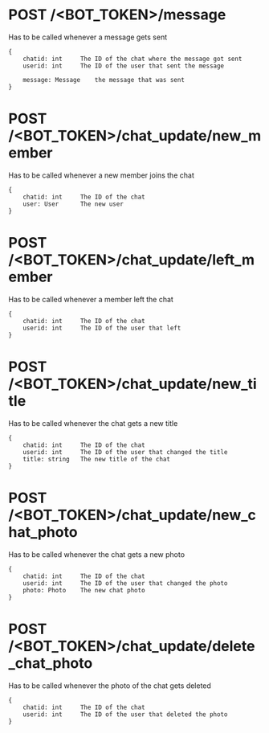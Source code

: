 # POST /<BOT_TOKEN>/message
Has to be called whenever a message gets sent

```
{
	chatid: int		The ID of the chat where the message got sent
	userid: int		The ID of the user that sent the message

	message: Message	the message that was sent
}
```


# POST /<BOT_TOKEN>/chat_update/new_member
Has to be called whenever a new member joins the chat

```
{
	chatid: int		The ID of the chat
	user: User		The new user
}
```

# POST /<BOT_TOKEN>/chat_update/left_member
Has to be called whenever a member left the chat

```
{
	chatid: int		The ID of the chat
	userid: int		The ID of the user that left
}
```


# POST /<BOT_TOKEN>/chat_update/new_title
Has to be called whenever the chat gets a new title

```
{
	chatid: int		The ID of the chat
	userid: int		The ID of the user that changed the title
	title: string	The new title of the chat
}
```


# POST /<BOT_TOKEN>/chat_update/new_chat_photo
Has to be called whenever the chat gets a new photo

```
{
	chatid: int		The ID of the chat
	userid: int		The ID of the user that changed the photo
	photo: Photo	The new chat photo
}
```


# POST /<BOT_TOKEN>/chat_update/delete_chat_photo
Has to be called whenever the photo of the chat gets deleted

```
{
	chatid: int		The ID of the chat
	userid: int		The ID of the user that deleted the photo
}
```
